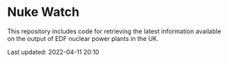# Nuke Watch

This repository includes code for retrieving the latest information available on the output of EDF nuclear power plants in the UK.

Last updated: 2022-04-11 20:10